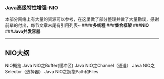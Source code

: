 ### **Java高级特性增强-NIO**
本部分网络上有大量的资源可以参考，在这里做了部分整理并做了大量勘误，感谢前辈的付出，每节文章末尾有引用列表~
####**多线程**
###**集合框架**
###**NIO**
###**Java并发容器**

* * *
## NIO大纲
NIO概览
Java NIO之Buffer(缓冲区)
Java NIO之Channel（通道）
Java NIO之Selector（选择器）
Java NIO之拥抱Path和Files